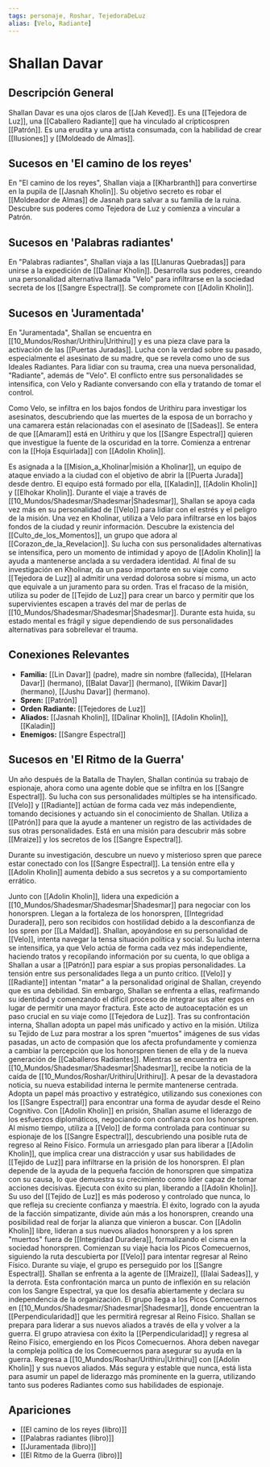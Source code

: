 ```yaml
---
tags: personaje, Roshar, TejedoraDeLuz
alias: [Velo, Radiante]
---
```


# Shallan Davar

## Descripción General
Shallan Davar es una ojos claros de [[Jah Keved]]. Es una [[Tejedora de Luz]], una [[Caballero Radiante]] que ha vinculado al crípticospren [[Patrón]]. Es una erudita y una artista consumada, con la habilidad de crear [[Ilusiones]] y [[Moldeado de Almas]].

## Sucesos en 'El camino de los reyes'
En "El camino de los reyes", Shallan viaja a [[Kharbranth]] para convertirse en la pupila de [[Jasnah Kholin]]. Su objetivo secreto es robar el [[Moldeador de Almas]] de Jasnah para salvar a su familia de la ruina. Descubre sus poderes como Tejedora de Luz y comienza a vincular a Patrón.

## Sucesos en 'Palabras radiantes'
En "Palabras radiantes", Shallan viaja a las [[Llanuras Quebradas]] para unirse a la expedición de [[Dalinar Kholin]]. Desarrolla sus poderes, creando una personalidad alternativa llamada "Velo" para infiltrarse en la sociedad secreta de los [[Sangre Espectral]]. Se compromete con [[Adolin Kholin]].

## Sucesos en 'Juramentada'
En "Juramentada", Shallan se encuentra en [[10_Mundos/Roshar/Urithiru|Urithiru]] y es una pieza clave para la activación de las [[Puertas Juradas]]. Lucha con la verdad sobre su pasado, especialmente el asesinato de su madre, que se revela como uno de sus Ideales Radiantes. Para lidiar con su trauma, crea una nueva personalidad, "Radiante", además de "Velo". El conflicto entre sus personalidades se intensifica, con Velo y Radiante conversando con ella y tratando de tomar el control.

Como Velo, se infiltra en los bajos fondos de Urithiru para investigar los asesinatos, descubriendo que las muertes de la esposa de un borracho y una camarera están relacionadas con el asesinato de [[Sadeas]]. Se entera de que [[Amaram]] está en Urithiru y que los [[Sangre Espectral]] quieren que investigue la fuente de la oscuridad en la torre. Comienza a entrenar con la [[Hoja Esquirlada]] con [[Adolin Kholin]].

Es asignada a la [[Mision_a_Kholinar|misión a Kholinar]], un equipo de ataque enviado a la ciudad con el objetivo de abrir la [[Puerta Jurada]] desde dentro. El equipo está formado por ella, [[Kaladin]], [[Adolin Kholin]] y [[Elhokar Kholin]]. Durante el viaje a través de [[10_Mundos/Shadesmar/Shadesmar|Shadesmar]], Shallan se apoya cada vez más en su personalidad de [[Velo]] para lidiar con el estrés y el peligro de la misión. Una vez en Kholinar, utiliza a Velo para infiltrarse en los bajos fondos de la ciudad y reunir información. Descubre la existencia del [[Culto_de_los_Momentos]], un grupo que adora al [[Corazon_de_la_Revelacion]]. Su lucha con sus personalidades alternativas se intensifica, pero un momento de intimidad y apoyo de [[Adolin Kholin]] la ayuda a mantenerse anclada a su verdadera identidad. Al final de su investigación en Kholinar, da un paso importante en su viaje como [[Tejedora de Luz]] al admitir una verdad dolorosa sobre sí misma, un acto que equivale a un juramento para su orden. Tras el fracaso de la misión, utiliza su poder de [[Tejido de Luz]] para crear un barco y permitir que los supervivientes escapen a través del mar de perlas de [[10_Mundos/Shadesmar/Shadesmar|Shadesmar]]. Durante esta huida, su estado mental es frágil y sigue dependiendo de sus personalidades alternativas para sobrellevar el trauma.

## Conexiones Relevantes
* **Familia:** [[Lin Davar]] (padre), madre sin nombre (fallecida), [[Helaran Davar]] (hermano), [[Balat Davar]] (hermano), [[Wikim Davar]] (hermano), [[Jushu Davar]] (hermano).
* **Spren:** [[Patrón]]
* **Orden Radiante:** [[Tejedores de Luz]]
* **Aliados:** [[Jasnah Kholin]], [[Dalinar Kholin]], [[Adolin Kholin]], [[Kaladin]]
* **Enemigos:** [[Sangre Espectral]]

## Sucesos en 'El Ritmo de la Guerra'
Un año después de la Batalla de Thaylen, Shallan continúa su trabajo de espionaje, ahora como una agente doble que se infiltra en los [[Sangre Espectral]]. Su lucha con sus personalidades múltiples se ha intensificado. [[Velo]] y [[Radiante]] actúan de forma cada vez más independiente, tomando decisiones y actuando sin el conocimiento de Shallan. Utiliza a [[Patrón]] para que la ayude a mantener un registro de las actividades de sus otras personalidades. Está en una misión para descubrir más sobre [[Mraize]] y los secretos de los [[Sangre Espectral]].

Durante su investigación, descubre un nuevo y misterioso spren que parece estar conectado con los [[Sangre Espectral]]. La tensión entre ella y [[Adolin Kholin]] aumenta debido a sus secretos y a su comportamiento errático.

Junto con [[Adolin Kholin]], lidera una expedición a [[10_Mundos/Shadesmar/Shadesmar|Shadesmar]] para negociar con los honorspren. Llegan a la fortaleza de los honorspren, [[Integridad Duradera]], pero son recibidos con hostilidad debido a la desconfianza de los spren por [[La Maldad]]. Shallan, apoyándose en su personalidad de [[Velo]], intenta navegar la tensa situación política y social. Su lucha interna se intensifica, ya que Velo actúa de forma cada vez más independiente, haciendo tratos y recopilando información por su cuenta, lo que obliga a Shallan a usar a [[Patrón]] para espiar a sus propias personalidades. La tensión entre sus personalidades llega a un punto crítico. [[Velo]] y [[Radiante]] intentan "matar" a la personalidad original de Shallan, creyendo que es una debilidad. Sin embargo, Shallan se enfrenta a ellas, reafirmando su identidad y comenzando el difícil proceso de integrar sus alter egos en lugar de permitir una mayor fractura. Este acto de autoaceptación es un paso crucial en su viaje como [[Tejedora de Luz]]. Tras su confrontación interna, Shallan adopta un papel más unificado y activo en la misión. Utiliza su Tejido de Luz para mostrar a los spren "muertos" imágenes de sus vidas pasadas, un acto de compasión que los afecta profundamente y comienza a cambiar la percepción que los honorspren tienen de ella y de la nueva generación de [[Caballeros Radiantes]]. Mientras se encuentra en [[10_Mundos/Shadesmar/Shadesmar|Shadesmar]], recibe la noticia de la caída de [[10_Mundos/Roshar/Urithiru|Urithiru]]. A pesar de la devastadora noticia, su nueva estabilidad interna le permite mantenerse centrada. Adopta un papel más proactivo y estratégico, utilizando sus conexiones con los [[Sangre Espectral]] para encontrar una forma de ayudar desde el Reino Cognitivo. Con [[Adolin Kholin]] en prisión, Shallan asume el liderazgo de los esfuerzos diplomáticos, negociando con confianza con los honorspren. Al mismo tiempo, utiliza a [[Velo]] de forma controlada para continuar su espionaje de los [[Sangre Espectral]], descubriendo una posible ruta de regreso al Reino Físico. Formula un arriesgado plan para liberar a [[Adolin Kholin]], que implica crear una distracción y usar sus habilidades de [[Tejido de Luz]] para infiltrarse en la prisión de los honorspren. El plan depende de la ayuda de la pequeña facción de honorspren que simpatiza con su causa, lo que demuestra su crecimiento como líder capaz de tomar acciones decisivas. Ejecuta con éxito su plan, liberando a [[Adolin Kholin]]. Su uso del [[Tejido de Luz]] es más poderoso y controlado que nunca, lo que refleja su creciente confianza y maestría. El éxito, logrado con la ayuda de la facción simpatizante, divide aún más a los honorspren, creando una posibilidad real de forjar la alianza que vinieron a buscar. Con [[Adolin Kholin]] libre, lideran a sus nuevos aliados honorspren y a los spren "muertos" fuera de [[Integridad Duradera]], formalizando el cisma en la sociedad honorspren. Comienzan su viaje hacia los Picos Comecuernos, siguiendo la ruta descubierta por [[Velo]] para intentar regresar al Reino Físico. Durante su viaje, el grupo es perseguido por los [[Sangre Espectral]]. Shallan se enfrenta a la agente de [[Mraize]], [[Ialai Sadeas]], y la derrota. Esta confrontación marca un punto de inflexión en su relación con los Sangre Espectral, ya que los desafía abiertamente y declara su independencia de la organización. El grupo llega a los Picos Comecuernos en [[10_Mundos/Shadesmar/Shadesmar|Shadesmar]], donde encuentran la [[Perpendicularidad]] que les permitirá regresar al Reino Físico. Shallan se prepara para liderar a sus nuevos aliados a través de ella y volver a la guerra. El grupo atraviesa con éxito la [[Perpendicularidad]] y regresa al Reino Físico, emergiendo en los Picos Comecuernos. Ahora deben navegar la compleja política de los Comecuernos para asegurar su ayuda en la guerra. Regresa a [[10_Mundos/Roshar/Urithiru|Urithiru]] con [[Adolin Kholin]] y sus nuevos aliados. Más segura y estable que nunca, está lista para asumir un papel de liderazgo más prominente en la guerra, utilizando tanto sus poderes Radiantes como sus habilidades de espionaje.

## Apariciones
* [[El camino de los reyes (libro)]]
* [[Palabras radiantes (libro)]]
* [[Juramentada (libro)]]
* [[El Ritmo de la Guerra (libro)]]
